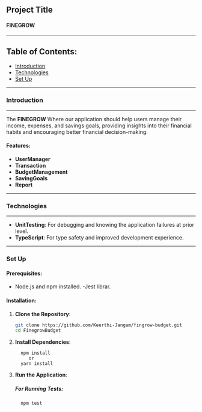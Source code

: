 

## Project Title

#### FINEGROW

---


## Table of Contents:

- [Introduction](#about-the-app)
- [Technologies](#technologies)
- [Set Up](#set-up)


---

### <a name="about-the-app"></a>

### Introduction

---

The **FINEGROW** Where our application should help users manage their income, expenses, and savings goals, providing insights into their financial habits and encouraging better financial decision-making.

#### Features:

- **UserManager**
- **Transaction**
- **BudgetManagement**
- **SavingGoals**
- **Report**


---


### <a name="technologies"></a>

### Technologies

---

- **UnitTesting**: For debugging and knowing the application failures at prior level.
- **TypeScript**: For type safety and improved development experience.

---

### <a name="set-up"></a>

### Set Up

#### Prerequisites:

- Node.js and npm installed.
-Jest librar.

#### Installation:

1. **Clone the Repository**:

   ```bash
   git clone https://github.com/Keerthi-Jangam/fingrow-budget.git
   cd FinegrowBudget
2. **Install Dependencies**:

         npm install
            or
         yarn install



3. **Run the Application**:
   ##### For Running Tests:
         npm test

  






